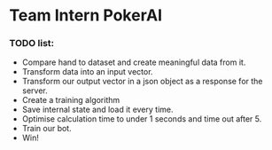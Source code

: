 # Team Intern PokerAI

### TODO list:
- Compare hand to dataset and create meaningful data from it.
- Transform data into an input vector.
- Transform our output vector in a json object as a response for the server.
- Create a training algorithm
- Save internal state and load it every time.
- Optimise calculation time to under 1 seconds and time out after 5.
- Train our bot.
- Win!